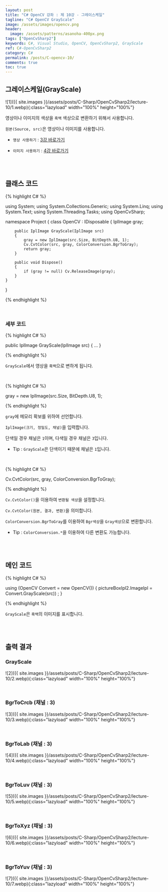 ```yaml
---
layout: post
title: "C# OpenCV 강좌 : 제 10강 - 그레이스케일"
tagline: "C# OpenCV GrayScale"
image: /assets/images/opencv.png
header:
  image: /assets/patterns/asanoha-400px.png
tags: ["OpenCvSharp2"]
keywords: C#, Visual Studio, OpenCV, OpenCvSharp2, GrayScale
ref: C#-OpenCvSharp2
category: C#
permalink: /posts/C-opencv-10/
comments: true
toc: true
---
```


## 그레이스케일(GrayScale)

![1]({{ site.images }}/assets/posts/C-Sharp/OpenCvSharp2/lecture-10/1.webp){:class="lazyload" width="100%" height="100%"}

영상이나 이미지의 색상을 `흑백` 색상으로 변환하기 위해서 사용합니다.

`원본(Source, src)`은 영상이나 이미지를 사용합니다.

- `영상 사용하기` : [3강 바로가기][3강]

- `이미지 사용하기` : [4강 바로가기][4강]

<br>
<br>

## 클래스 코드

{% highlight C# %}

using System;
using System.Collections.Generic;
using System.Linq;
using System.Text;
using System.Threading.Tasks;
using OpenCvSharp;

namespace Project
{
    class OpenCV : IDisposable
    {
        IplImage gray;
            
        public IplImage GrayScale(IplImage src)
        {
            gray = new IplImage(src.Size, BitDepth.U8, 1);
            Cv.CvtColor(src, gray, ColorConversion.BgrToGray);
            return gray;
        }
            
        public void Dispose()
        {
            if (gray != null) Cv.ReleaseImage(gray);
        }
    }
}

{% endhighlight %}

<br>

### 세부 코드

{% highlight C# %}

public IplImage GrayScale(IplImage src)
{
    ...
}

{% endhighlight %}

`GrayScale`에서 영상을 `흑백`으로 변하게 됩니다.

<br>

{% highlight C# %}

gray = new IplImage(src.Size, BitDepth.U8, 1);

{% endhighlight %}

`gray`에 메모리 확보를 위하여 선언합니다.

`IplImage(크기, 정밀도, 채널)`을 입력합니다.

단색일 경우 채널은 `1`이며, 다색일 경우 채널은 `3`입니다.

- Tip : `GrayScale`은 단색이기 때문에 채널은 `1`입니다.

<br>

{% highlight C# %}

Cv.CvtColor(src, gray, ColorConversion.BgrToGray);

{% endhighlight %}

`Cv.CvtColor()`을 이용하여 `변환될 색상`을 설정합니다.

`Cv.CvtColor(원본, 결과, 변환)`을 의미합니다.

`ColorConversion.BgrToGray`를 이용하여 `Bgr색상`을 `Gray색상`으로 변환합니다.
    
- Tip : `ColorConversion.*`을 이용하여 다른 변환도 가능합니다.

<br>
<br>

## 메인 코드

{% highlight C# %}

using (OpenCV Convert = new OpenCV())
{
    pictureBoxIpl2.ImageIpl = Convert.GrayScale(src)) ;
}

{% endhighlight %}

`GrayScale`은 `흑백`의 이미지를 표시합니다.

<br>
<br>

## 출력 결과

### GrayScale

![2]({{ site.images }}/assets/posts/C-Sharp/OpenCvSharp2/lecture-10/2.webp){:class="lazyload" width="100%" height="100%"}

<br>

### BgrToCrcb (채널 : 3)

![3]({{ site.images }}/assets/posts/C-Sharp/OpenCvSharp2/lecture-10/3.webp){:class="lazyload" width="100%" height="100%"}

<br>

### BgrToLab (채널 : 3)

![4]({{ site.images }}/assets/posts/C-Sharp/OpenCvSharp2/lecture-10/4.webp){:class="lazyload" width="100%" height="100%"}

<br>

### BgrToLuv (채널 : 3)

![5]({{ site.images }}/assets/posts/C-Sharp/OpenCvSharp2/lecture-10/5.webp){:class="lazyload" width="100%" height="100%"}

<br>

### BgrToXyz (채널 : 3)

![6]({{ site.images }}/assets/posts/C-Sharp/OpenCvSharp2/lecture-10/6.webp){:class="lazyload" width="100%" height="100%"}

<br>

### BgrToYuv (채널 : 3)

![7]({{ site.images }}/assets/posts/C-Sharp/OpenCvSharp2/lecture-10/7.webp){:class="lazyload" width="100%" height="100%"}

[3강]: https://076923.github.io/posts/C-opencv-3/
[4강]: https://076923.github.io/posts/C-opencv-4/

